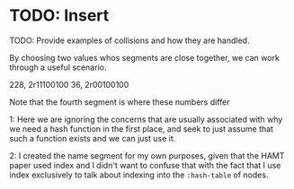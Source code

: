 # TODO: Insert

TODO: Provide examples of collisions and how they are handled.

By choosing two values whos segments are close together, we can work through a
useful scenario.

228, 2r11100100
36,  2r00100100

Note that the fourth segment is where these numbers differ

<a name="footnote-1">1</a>: Here we are ignoring the concerns that are usually associated with why we need a hash function in the first place, and seek to just assume that such a function exists and we can just use it.

<a name="footnote-2">2</a>: I created the name segment for my own purposes, given that the HAMT paper used index and I didn't want to confuse that with the fact that I use index exclusively to talk about indexing into the `:hash-table` of nodes.
